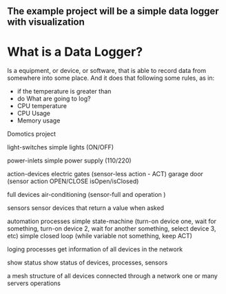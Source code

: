 ## The example project will be a simple data logger with visualization
# What is a Data Logger?
Is a equipment, or device, or software, that is able to record data from somewhere into some place. And it does that following some rules, as in:
* if the temperature is greater than 
* do 
What are going to log?
* CPU temperature
* CPU Usage
* Memory usage

Domotics project

light-switches
    simple lights (ON/OFF)

power-inlets
    simple power supply (110/220)

action-devices 
    electric gates (sensor-less action - ACT)
    garage door (sensor action OPEN/CLOSE  isOpen/isClosed)

full devices 
    air-conditioning (sensor-full and operation )

sensors
    sensor devices that return a value when asked

automation processes
    simple state-machine (turn-on device one, wait for something, turn-on device 2, wait for another something, select device 3, etc)
    simple closed loop (while variable not something, keep ACT)

loging processes
    get information of all devices in the network

show status
    show status of devices, processes, sensors


a mesh structure of all devices connected through a network
one or many servers
operations


